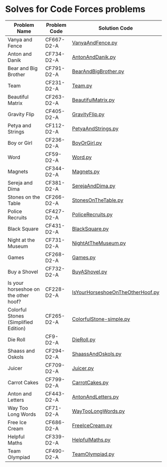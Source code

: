 # Solves for Code Forces problems

|Problem Name|Problem Code|Solution Code|
|------------|------------|-------------|
|Vanya and Fence|CF667-D2-A|[VanyaAndFence.py](src/VanyaAndFence.py)|
|Anton and Danik|CF734-D2-A|[AntonAndDanik.py](src/AntonAndDanik.py)|
|Bear and Big Brother|CF791-D2-A|[BearAndBigBrother.py](src/BearAndBigBrother.py)|
|Team|CF231-D2-A|[Team.py](src/Team.py)|
|Beautiful Matrix|CF263-D2-A|[BeautifulMatrix.py](src/BeautifulMatrix.py)|
|Gravity Flip|CF405-D2-A|[GravityFlip.py](src/GravityFlip.py)|
|Petya and Strings|CF112-D2-A|[PetyaAndStrings.py](src/PetyaAndStrings.py)|
|Boy or Girl|CF236-D2-A|[BoyOrGirl.py](src/BodyOrGirl.py)|
|Word|CF59-D2-A|[Word.py](src/Word.py)|
|Magnets|CF344-D2-A|[Magnets.py](src/Magnets.py)|
|Sereja and Dima|CF381-D2-A|[SerejaAndDima.py](src/SerejaAndDima.py)|
|Stones on the Table|CF266-D2-A|[StonesOnTheTable.py](src/StonesOnTheTable.py)|
|Police Recruits|CF427-D2-A|[PoliceRecruits.py](src/PoliceRecruits.py)|
|Black Square|CF431-D2-A|[BlackSquare.py](src/BlackSquare.py)|
|Night at the Museum|CF731-D2-A|[NightAtTheMuseum.py](src/NightAtTheMuseum.py)|
|Games|CF268-D2-A|[Games.py](src/Games.py)|
|Buy a Shovel|CF732-D2-A|[BuyAShovel.py](src/BuyAShovel.py)|
|Is your horseshoe on the other hoof?|CF228-D2-A|[IsYourHorseshoeOnTheOtherHoof.py](src/IsYourHorseshoeOnTheOtherHoof.py)|
|Colorful Stones (Simplified Edition)|CF265-D2-A|[ColorfulStone-simple.py](src/ColorfulStone-simple.py)|
|Die Roll|CF9-D2-A|[DieRoll.py](src/DieRoll.py)|
|Shaass and Oskols|CF294-D2-A|[ShaassAndOskols.py](src/ShaassAndOskols.py)|
|Juicer|CF709-D2-A|[Juicer.py](src/Juicer.py)|
|Carrot Cakes|CF799-D2-A|[CarrotCakes.py](src/CarrotCakes.py)|
|Anton and Letters|CF443-D2-A|[AntonAndLetters.py](src/AntonAndLetters.py)|
|Way Too Long Words|CF71-D2-A|[WayTooLongWords.py](src/WayTooLongWords.py)|
|Free Ice Cream|CF686-D2-A|[FreeIceCream.py](src/FreeIceCream.py)|
|Helpful Maths|CF339-D2-A|[HelpfulMaths.py](src/HelpfulMaths.py)|
|Team Olympiad|CF490-D2-A|[TeamOlympiad.py](src/TeamOlympiad.py)|
